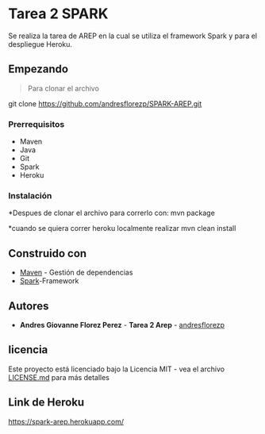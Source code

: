 # Tarea 2 SPARK 

Se realiza la tarea de AREP en la cual se utiliza el framework Spark y para el despliegue Heroku.

## Empezando

>Para clonar el archivo 

git clone https://github.com/andresflorezp/SPARK-AREP.git

>
### Prerrequisitos
* Maven
* Java
* Git
* Spark
* Heroku



### Instalación

*Despues de clonar el archivo para correrlo con:
  mvn package

*cuando se quiera correr heroku localmente realizar
  mvn clean install


## Construido con

* [Maven](https://maven.apache.org/) - Gestión de dependencias
* [Spark](http://sparkjava.com)-Framework


## Autores

* **Andres Giovanne Florez Perez** - **Tarea 2 Arep** - [andresflorezp](https://github.com/andresflorezp)
<!--
Consulte también la lista de [colaboradores] (https://github.com/your/project/contributors) que participaron en este proyecto.-->

## licencia

Este proyecto está licenciado bajo la Licencia MIT - vea el archivo [LICENSE.md](LICENSE.md) para más detalles

## Link de Heroku
https://spark-arep.herokuapp.com/

